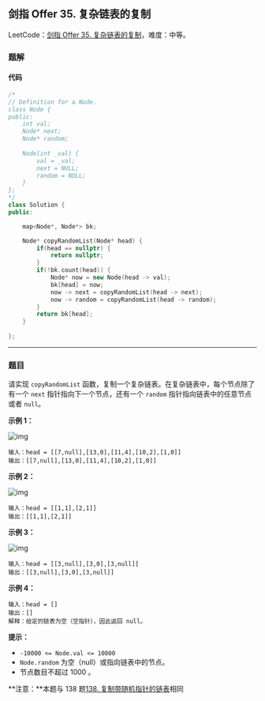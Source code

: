 ## 剑指 Offer 35. 复杂链表的复制

LeetCode：[剑指 Offer 35. 复杂链表的复制](https://leetcode.cn/problems/fu-za-lian-biao-de-fu-zhi-lcof/)，难度：中等。

### 题解

#### 代码

```c++
/*
// Definition for a Node.
class Node {
public:
    int val;
    Node* next;
    Node* random;
    
    Node(int _val) {
        val = _val;
        next = NULL;
        random = NULL;
    }
};
*/
class Solution {
public:

    map<Node*, Node*> bk;

    Node* copyRandomList(Node* head) {
        if(head == nullptr) {
            return nullptr;
        }
        if(!bk.count(head)) {
            Node* now = new Node(head -> val);
            bk[head] = now;
            now -> next = copyRandomList(head -> next);
            now -> random = copyRandomList(head -> random);
        }
        return bk[head];
    }
    
};
```



---



### 题目

请实现 `copyRandomList` 函数，复制一个复杂链表。在复杂链表中，每个节点除了有一个 `next` 指针指向下一个节点，还有一个 `random` 指针指向链表中的任意节点或者 `null`。

 

**示例 1：**

![img](https://gitee.com/xwl66/leetcode/raw/master/image/jianZhiOffer35-e1.png)

```
输入：head = [[7,null],[13,0],[11,4],[10,2],[1,0]]
输出：[[7,null],[13,0],[11,4],[10,2],[1,0]]
```

**示例 2：**

![img](https://gitee.com/xwl66/leetcode/raw/master/image/jianZhiOffer35-e2.png)

```
输入：head = [[1,1],[2,1]]
输出：[[1,1],[2,1]]
```

**示例 3：**

![img](https://gitee.com/xwl66/leetcode/raw/master/image/jianZhiOffer35-e3.png)

```
输入：head = [[3,null],[3,0],[3,null]]
输出：[[3,null],[3,0],[3,null]]
```

**示例 4：**

```
输入：head = []
输出：[]
解释：给定的链表为空（空指针），因此返回 null。
```

 

**提示：**

- `-10000 <= Node.val <= 10000`
- `Node.random` 为空（null）或指向链表中的节点。
- 节点数目不超过 1000 。

 

**注意：**本题与 138 题[138. 复制带随机指针的链表](https://leetcode.cn/problems/copy-list-with-random-pointer/)相同

